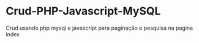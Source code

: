 # Crud-PHP-Javascript-MySQL
Crud usando php mysql e javascript para paginação e pesquisa na pagina index

